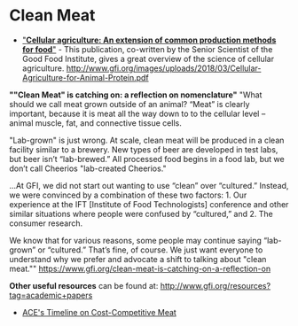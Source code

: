 <!-- TITLE: Clean Meat -->
<!-- SUBTITLE:  -->

# Clean Meat
* ["**Cellular agriculture: An extension of common production methods for food**"](http://www.gfi.org/images/uploads/2018/03/Cellular-Agriculture-for-Animal-Protein.pdf) - This publication, co-written by the Senior Scientist of the Good Food Institute, gives a great overview of the science of cellular agriculture. http://www.gfi.org/images/uploads/2018/03/Cellular-Agriculture-for-Animal-Protein.pdf 

**""Clean Meat" is catching on: a reflection on nomenclature"**
"What should we call meat grown outside of an animal? “Meat” is clearly important, because it is meat all the way down to to the cellular level – animal muscle, fat, and connective tissue cells.

"Lab-grown" is just wrong. At scale, clean meat will be produced in a clean facility similar to a brewery. New types of beer are developed in test labs, but beer isn’t “lab-brewed.” All processed food begins in a food lab, but we don’t call Cheerios "lab-created Cheerios."

...At GFI, we did not start out wanting to use “clean” over “cultured.” Instead, we were convinced by a combination of these two factors: 1. Our experience at the IFT [Institute of Food Technologists] conference and other similar situations where people were confused by “cultured,” and 2. The consumer research. 

We know that for various reasons, some people may continue saying “lab-grown” or “cultured.” That’s fine, of course. We just want everyone to understand why we prefer and advocate a shift to talking about "clean meat."" 
https://www.gfi.org/clean-meat-is-catching-on-a-reflection-on

**Other useful resources** can be found at: http://www.gfi.org/resources?tag=academic+papers

* [ACE's Timeline on Cost-Competitive Meat](https://animalcharityevaluators.org/research/other-topics/cost-competitive-timeline/#report)